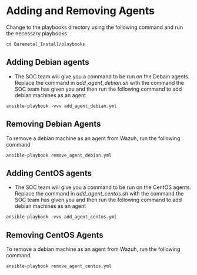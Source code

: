 # **Adding and Removing Agents**

Change to the playbooks directory using the following command and run the necessary playbooks

``` cd Baremetal_Install/playbooks ```

## **Adding Debian agents**

- The SOC team will give you a command to be run on the Debain agents. Replace the command in *add_agent_debian.sh* with the command the SOC team has given you and then run the following command to add debian machines as an agent

``` ansible-playbook -vvv add_agent_debian.yml ```

## **Removing Debian Agents**

To remove a debian machine as an agent from Wazuh, run the following command

```ansible-playbook remove_agent_debian.yml```

## **Adding CentOS agents**

- The SOC team will give you a command to be run on the CentOS agents. Replace the command in *add_agent_centos.sh* with the command the SOC team has given you and then run the following command to add debian machines as an agent

``` ansible-playbook -vvv add_agent_centos.yml ```

## **Removing CentOS Agents**

To remove a debian machine as an agent from Wazuh, run the following command

```ansible-playbook remove_agent_centos.yml```
